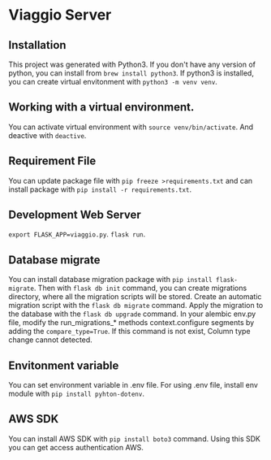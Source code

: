 # Viaggio Server

## Installation

This project was generated with Python3. If you don't have any version of python, you can install from `brew install python3`.
If python3 is installed, you can create virtual envitonment with `python3 -m venv venv`.

## Working with a virtual environment.

You can activate virtual environment with `source venv/bin/activate`.
And deactive with `deactive`.

## Requirement File

You can update package file with `pip freeze >requirements.txt` and can install package with `pip install -r requirements.txt`.

## Development Web Server

`export FLASK_APP=viaggio.py`.
`flask run`.

## Database migrate

You can install database migration package with `pip install flask-migrate`.
Then with `flask db init` command, you can create migrations directory, where all the migration scripts will be stored.
Create an automatic migration script with the `flask db migrate` command.
Apply the migration to the database with the `flask db upgrade` command.
In your alembic env.py file, modify the run_migrations_* methods context.configure segments by adding the `compare_type=True`. If this command is not exist, Column type change cannot detected.

## Envitonment variable

You can set environment variable in .env file. For using .env file, install env module with `pip install pyhton-dotenv`.


## AWS SDK

You can install AWS SDK with `pip install boto3` command. Using this SDK you can get access authentication AWS.
